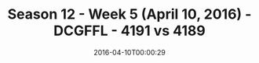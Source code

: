 ---
title: Season 12 - Week 5 (April 10, 2016) - DCGFFL - 4191 vs 4189
teams_score:
- team: 4191
  score: 20
- team: 4189
  score: 25
mvp: Austin P. (Neon Green); Marlon D. (Power Blue)
game-ball: Josh R. (Neon Green); Mike P. (Power Blue)
season: 12
week: 5
date: '2016-04-10T00:00:29'
pageid: season-12-week-5-april-10-2016-4191-vs-4189
---